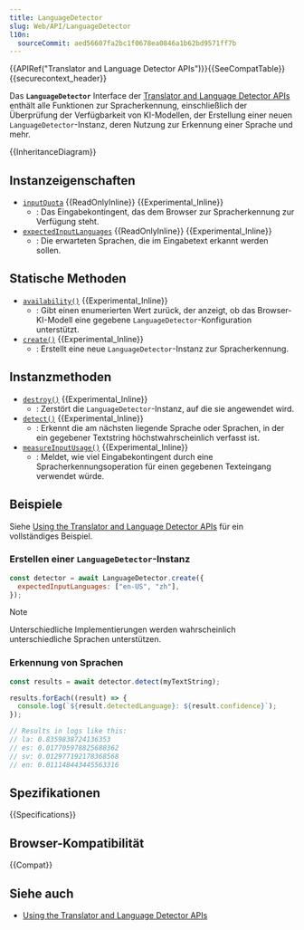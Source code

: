 ```yaml
---
title: LanguageDetector
slug: Web/API/LanguageDetector
l10n:
  sourceCommit: aed56607fa2bc1f0678ea0846a1b62bd9571ff7b
---
```


{{APIRef("Translator and Language Detector APIs")}}{{SeeCompatTable}}{{securecontext_header}}

Das **`LanguageDetector`** Interface der [Translator and Language Detector APIs](/de/docs/Web/API/Translator_and_Language_Detector_APIs) enthält alle Funktionen zur Spracherkennung, einschließlich der Überprüfung der Verfügbarkeit von KI-Modellen, der Erstellung einer neuen `LanguageDetector`-Instanz, deren Nutzung zur Erkennung einer Sprache und mehr.

{{InheritanceDiagram}}

## Instanzeigenschaften

- [`inputQuota`](/de/docs/Web/API/LanguageDetector/inputQuota) {{ReadOnlyInline}} {{Experimental_Inline}}
  - : Das Eingabekontingent, das dem Browser zur Spracherkennung zur Verfügung steht.
- [`expectedInputLanguages`](/de/docs/Web/API/LanguageDetector/expectedInputLanguages) {{ReadOnlyInline}} {{Experimental_Inline}}
  - : Die erwarteten Sprachen, die im Eingabetext erkannt werden sollen.

## Statische Methoden

- [`availability()`](/de/docs/Web/API/LanguageDetector/availability_static) {{Experimental_Inline}}
  - : Gibt einen enumerierten Wert zurück, der anzeigt, ob das Browser-KI-Modell eine gegebene `LanguageDetector`-Konfiguration unterstützt.
- [`create()`](/de/docs/Web/API/LanguageDetector/create_static) {{Experimental_Inline}}
  - : Erstellt eine neue `LanguageDetector`-Instanz zur Spracherkennung.

## Instanzmethoden

- [`destroy()`](/de/docs/Web/API/LanguageDetector/destroy) {{Experimental_Inline}}
  - : Zerstört die `LanguageDetector`-Instanz, auf die sie angewendet wird.
- [`detect()`](/de/docs/Web/API/LanguageDetector/detect) {{Experimental_Inline}}
  - : Erkennt die am nächsten liegende Sprache oder Sprachen, in der ein gegebener Textstring höchstwahrscheinlich verfasst ist.
- [`measureInputUsage()`](/de/docs/Web/API/LanguageDetector/measureInputUsage) {{Experimental_Inline}}
  - : Meldet, wie viel Eingabekontingent durch eine Spracherkennungsoperation für einen gegebenen Texteingang verwendet würde.

## Beispiele

Siehe [Using the Translator and Language Detector APIs](/de/docs/Web/API/Translator_and_Language_Detector_APIs/Using) für ein vollständiges Beispiel.

### Erstellen einer `LanguageDetector`-Instanz

```js
const detector = await LanguageDetector.create({
  expectedInputLanguages: ["en-US", "zh"],
});
```

> [!NOTE]
> Unterschiedliche Implementierungen werden wahrscheinlich unterschiedliche Sprachen unterstützen.

### Erkennung von Sprachen

```js
const results = await detector.detect(myTextString);

results.forEach((result) => {
  console.log(`${result.detectedLanguage}: ${result.confidence}`);
});

// Results in logs like this:
// la: 0.8359838724136353
// es: 0.017705978825688362
// sv: 0.012977192178368568
// en: 0.011148443445563316
```

## Spezifikationen

{{Specifications}}

## Browser-Kompatibilität

{{Compat}}

## Siehe auch

- [Using the Translator and Language Detector APIs](/de/docs/Web/API/Translator_and_Language_Detector_APIs/Using)
